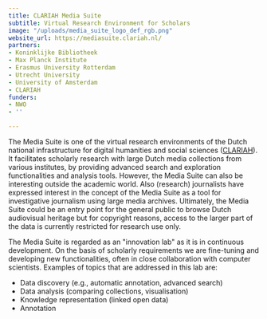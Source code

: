 ```yaml
---
title: CLARIAH Media Suite
subtitle: Virtual Research Environment for Scholars
image: "/uploads/media_suite_logo_def_rgb.png"
website_url: https://mediasuite.clariah.nl/
partners:
- Koninklijke Bibliotheek
- Max Planck Institute
- Erasmus University Rotterdam
- Utrecht University
- University of Amsterdam
- CLARIAH
funders:
- NWO
- ''

---
```

The Media Suite is one of the virtual research environments of the Dutch national infrastructure for digital humanities and social sciences ([CLARIAH](clariah.nl)). It facilitates scholarly research with large Dutch media collections from various institutes, by providing advanced search and exploration functionalities and analysis tools. However, the Media Suite can also be interesting outside the academic world. Also (research) journalists have expressed interest in the concept of the Media Suite as a tool for investigative journalism using large media archives.  Ultimately, the Media Suite could be an entry point for the general public to browse Dutch audiovisual heritage but for copyright reasons, access to the larger part of the data is currently restricted for research use only. 

The Media Suite is regarded as an "innovation lab" as it is in continuous development. On the basis of scholarly requirements we are fine-tuning and developing new functionalities, often in close collaboration with computer scientists. Examples of topics that are addressed in this lab are:

* Data discovery (e.g., automatic annotation, advanced search)
* Data analysis (comparing collections, visualisation)
* Knowledge representation (linked open data) 
* Annotation